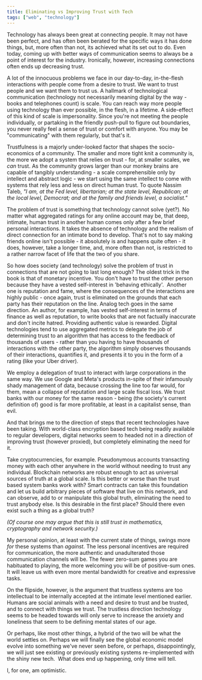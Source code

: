 ```yaml
---
title: Eliminating vs Improving Trust with Tech
tags: ["web", "technology"]
---
```

Technology has always been great at connecting people. It may not have been perfect, and has often been berated for the specific ways it has done things, but, more often than not, its achieved what its set out to do. Even today, coming up with better ways of communication seems to always be a point of interest for the industry. Ironically, however, increasing connections often ends up decreasing trust.

A lot of the innocuous problems we face in our day-to-day, in-the-flesh interactions with people come from a desire to trust. We want to trust people and we want them to trust us. A hallmark of technological communication (technology not necessarily meaning digital by the way - books and telephones count) is scale. You can reach way more people using technology than ever possible, in the flesh, in a lifetime. A side-effect of this kind of scale is impersonality. Since you're not meeting the people individually, or partaking in the friendly push-pull to figure out boundaries, you never really feel a sense of trust or comfort with anyone. You may be "communicating" with them regularly, but that's it.

Trustfulness is a majorly under-looked factor that shapes the socio-economics of a community. The smaller and more tight knit a community is, the more we adopt a system that relies on trust - for, at smaller scales, we _can_ trust. As the community grows larger than our monkey brains are capable of tangibly understanding - a scale comprehensible only by intellect and abstract logic - we start using the same intellect to come with systems that rely less and less on direct human trust. To quote Nassim Taleb, _"I am, at the Fed level, libertarian; at the state level, Republican; at the local level, Democrat; and at the family and friends level, a socialist."_

The problem of trust is something that technology cannot solve (yet?). No matter what aggregated ratings for any online account may be, that deep, intimate, human trust in another human comes only after a few brief personal interactions. It takes the absence of technology and the realism of direct connection for an intimate bond to develop. That's not to say making friends online isn't possible - it absolutely is and happens quite often - it does, however, take a longer time, and, more often than not, is restricted to a rather narrow facet of life that the two of you share.

So how does society (and technology) solve the problem of trust in connections that are not going to last long enough? The oldest trick in the book is that of monetary incentive. You don't have to trust the other person because they have a vested self-interest in 'behaving ethically'.  Another one is reputation and fame, where the consequences of the interactions are highly public - once again, trust is eliminated on the grounds that each party has their reputation on the line. Analog tech goes in the same direction. An author, for example, has vested self-interest in terms of finance as well as reputation, to write books that are not factually inaccurate and don't incite hatred. Providing authentic value is rewarded. Digital technologies tend to use aggregated metrics to delegate the job of determining trust to an algorithm that has access to the feedback of thousands of users - rather than you having to have thousands of interactions with the other party, the algorithm simply observes thousands of their interactions, quantifies it, and presents it to you in the form of a rating (like your Uber driver).

We employ a delegation of trust to interact with large corporations in the same way. We use Google and Meta's products in-spite of their infamously shady management of data, because crossing the line too far would, for them, mean a collapse of reputation and large scale fiscal loss. We trust banks with our money for the same reason - being (the society's current definition of) good is far more profitable, at least in a capitalist sense, than evil.

And that brings me to the direction of steps that recent technologies have been taking. With world-class encryption based tech being readily available to regular developers, digital networks seem to headed not in a direction of improving trust (however proxied), but completely eliminating the need for it.

Take cryptocurrencies, for example. Pseudonymous accounts transacting money with each other anywhere in the world without needing to trust any individual. Blockchain networks are robust enough to act as universal sources of truth at a global scale. Is this better or worse than the trust based system banks work with? Smart contracts can take this foundation and let us build arbitrary pieces of software that live on this network, and can observe, add to or manipulate this global truth, eliminating the need to trust anybody else. Is this desirable in the first place? Should there even exist such a thing as a global truth?

_(Of course one may argue that this is still trust in mathematics, cryptography and network security.)_

My personal opinion, at least with the current state of things, swings more _for_ these systems than _against._ The less personal incentives are required for communication, the more authentic and unadulterated those communication channels will be. The fewer zero-sum games you are habituated to playing, the more welcoming you will be of positive-sum ones. It will leave us with even more mental bandwidth for creative and expressive tasks.

On the flipside, however, is the argument that trustless systems are too intellectual to be internally accepted at the intimate level mentioned earlier. Humans are social animals with a need and desire to trust and be trusted, and to connect with things we trust. The trustless direction technology seems to be headed towards will only serve to increase the anxiety and loneliness that seem to be defining mental states of our age.

Or perhaps, like most other things, a hybrid of the two will be what the world settles on. Perhaps we will finally see the global economic model evolve into something we've never seen before, or perhaps, disappointingly, we will just see existing or previously existing systems re-implemented with the shiny new tech.  What does end up happening, only time will tell.

I, for one, am optimistic.